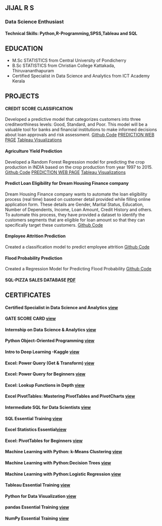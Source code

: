 ## JIJAL R S
### Data Science Enthusiast

#### Technical Skills: Python,R-Programming,SPSS,Tableau and SQL

## EDUCATION

* M.Sc STATISTICS from Central University of Pondicherry
* B.Sc STATISTICS from Christian College Kattakada, Thiruvananthapuram
* Certified Specialist in Data Science and Analytics from ICT Academy Kerala

## PROJECTS
#### CREDIT SCORE CLASSIFICATION
Developed a predictive model that categorizes customers into three creditworthiness levels: Good, Standard, and Poor. This model will be a valuable tool for
banks and financial institutions to make informed decisions about loan approvals and risk assessment.
[Github Code](https://github.com/JIJALRS/NOTE-BOOK/blob/0399dcf6a43d510fe816c467f5bb5958c79d084a/CREDIT%20SCORE%20CLASSIFICATION.ipynb)
[PREDICTION WEB PAGE](https://credit-prediction-2.onrender.com/)
[Tableau Visualizations](https://public.tableau.com/views/CREDITSCORE_17238204233130/Dashboard1?:language=en-US&:sid=&:redirect=auth&:display_count=n&:origin=viz_share_link)


#### Agriculture Yield Prediction
Developed a Random Forest Regression model for predicting the crop production in INDIA based on the crop production from year 1997 to 2015.
[Github Code](https://github.com/JIJALRS/REPOSITORY1/blob/a1a5f4ed284d3f94963afb6ed1bc5f1a9da2f871/Agriculture_Prediction.ipynb)
[PREDICTION WEB PAGE](https://agriculture-project.onrender.com)
[Tableau Visualizations](https://public.tableau.com/views/AgricultureDatasetVisualizations/IndiaMap?:language=en-US&:sid=&:display_count=n&:origin=viz_share_link)


#### Predict Loan Eligibility for Dream Housing Finance company
Dream Housing Finance company wants to automate the loan eligibility process (real time) based on customer detail provided while filling online application form. These details are Gender, Marital Status, Education, Number of Dependents, Income, Loan Amount, Credit History and others. To automate this process, they have provided a dataset to identify the customers segments that are eligible for loan amount so that they can specifically target these customers. [Github Code](https://github.com/JIJALRS/PROJECTS/blob/5d72e215b36c715ec1b80c61682480b4b04346f5/Predict%20Loan%20Eligibility.ipynb)


#### Employee Attrition Prediction
Created a classification model to predict employee attrition [Github Code](https://github.com/JIJALRS/REPOSITORY1/blob/698615a8bc9971c7260681928c6eadb6c4249af6/Employee%20Attrition%20Prediction.ipynb) 

#### Flood Probability Prediction
Created a Regression Model for Predicting Flood Probability [Github Code](https://github.com/JIJALRS/PROJECTS/blob/178475f7a391f4a3f13152423b0bb6f06bc4364c/Regression_analysis.ipynb)

#### SQL-PIZZA SALES DATABASE [PDF](https://drive.google.com/file/d/1fE4G7AmJoPCs_ITdhnrR3M6g5KPiv_TG/view?usp=sharing)

## CERTIFICATES
#### Certified Specialist in Data Science and Analytics [view](https://drive.google.com/file/d/1GGLA-AyEDXSXSjW71D-mz_hdUe0ycmEu/view)
#### GATE SCORE CARD [view](https://drive.google.com/file/d/1uxT3Qv82_5g_a3coh73N65d-FwgspZJl/view?usp=sharing)
#### Internship on Data Science & Analytics [view](https://drive.google.com/file/d/1A-xY53856fnsfnA1QKAJFi9eSQ6_YPeI/view?usp=sharing)
#### Python Object-Oriented Programming [view](https://drive.google.com/file/d/1D9m5b9Vu_56TouHeavyzi8kagJkSEb2l/view?usp=sharing)
#### Intro to Deep Learning -Kaggle [view](https://drive.google.com/file/d/1e2ZaqTEC53uQVUtx0tY4lzVi_HmrGMcl/view?usp=sharing)
#### Excel: Power Query (Get & Transform) [view](https://drive.google.com/file/d/1O95LBzlalyLrtpZRZcM6y0ltcq5AVYSq/view?usp=sharing)
#### Excel: Power Query for Beginners [view](https://drive.google.com/file/d/1vWnA5cQ5nXXn9T5rEgJHggK5QqVdPvro/view?usp=sharing)
#### Excel: Lookup Functions in Depth [view](https://drive.google.com/file/d/1KScLqIfOczWbwHC-I_CJvn8lRm69XlSQ/view?usp=sharing)
#### Excel PivotTables: Mastering PivotTables and PivotCharts [view](https://drive.google.com/file/d/18phHpHLjCJ1KftIIS8TOwL80Wp09s1pJ/view?usp=sharing)
#### Intermediate SQL for Data Scientists [view](https://drive.google.com/file/d/1UWqWwc8e8Dsfqu_1mfZWP5R0fcztXRrh/view?usp=sharing)
#### SQL Essential Training [view](https://drive.google.com/file/d/1ZXBSMiu4wUdDlawmLrzqHUlQsHVJeUUV/view?usp=sharing)
#### Excel Statistics Essential[view](https://drive.google.com/file/d/1tqRSjukiuX_XmONmsydhwSyi3XJBMawU/view?usp=sharing)
#### Excel: PivotTables for Beginners [view](https://drive.google.com/file/d/1lHuTzfAN3mBxNAGN-NCHbho-bYKRMzRK/view?usp=sharing)
#### Machine Learning with Python: k-Means Clustering [view](https://drive.google.com/file/d/1ULDhr9ZEd-v_iJjWuy7zp0LOH31BOD60/view?usp=sharing)
#### Machine Learning with Python:Decision Trees [view](https://drive.google.com/file/d/1oXyRFVVJ7CuXfvBmahC9k3g2iFtRyeMu/view?usp=sharing)
#### Machine Learning with Python:Logistic Regression [view](https://drive.google.com/file/d/1Z9LYb_75pqnyq8fUw04nrDxtM8Y9I6IF/view?usp=sharing)
#### Tableau Essential Training [view](https://drive.google.com/file/d/1041yaFgKzbI19ieI-5WFyeZ9z8HEI_XH/view?usp=sharing)
#### Python for Data Visualization [view](https://drive.google.com/file/d/1FN_JkBEk9H_-nJVIVQJ86tOo9tKuuIlB/view?usp=sharing)
#### pandas Essential Training [view](https://drive.google.com/file/d/1iaBI2hjIv9N8X3AyXJa5lMZ8cRVDX5B8/view?usp=sharing)
#### NumPy Essential Training [view](https://drive.google.com/file/d/1uAWPG14nwEZ_lWC6ZrVSpYcAKwytaKDh/view?usp=sharing)

